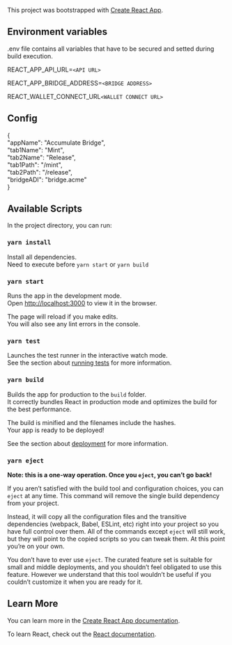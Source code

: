 This project was bootstrapped with
[Create React App](https://github.com/facebook/create-react-app).

## Environment variables
.env file contains all variables that have to be secured and setted during build execution.  

REACT_APP_API_URL=`<API URL>`

REACT_APP_BRIDGE_ADDRESS=`<BRIDGE ADDRESS>`

REACT_WALLET_CONNECT_URL`<WALLET CONNECT URL>`


## Config

{  
  "appName": "Accumulate Bridge",  
  "tab1Name": "Mint",  
  "tab2Name": "Release",  
  "tab1Path": "/mint",  
  "tab2Path": "/release",  
  "bridgeADI": "bridge.acme"  
}  


## Available Scripts

In the project directory, you can run:


### `yarn install`
Install all dependencies.<br />
Need to execute before `yarn start` or `yarn build`

### `yarn start`

Runs the app in the development mode.<br /> Open
[http://localhost:3000](http://localhost:3000) to view it in the browser.

The page will reload if you make edits.<br /> You will also see any lint errors
in the console.

### `yarn test`

Launches the test runner in the interactive watch mode.<br /> See the section
about
[running tests](https://facebook.github.io/create-react-app/docs/running-tests)
for more information.

### `yarn build`

Builds the app for production to the `build` folder.<br /> It correctly bundles
React in production mode and optimizes the build for the best performance.

The build is minified and the filenames include the hashes.<br /> Your app is
ready to be deployed!

See the section about
[deployment](https://facebook.github.io/create-react-app/docs/deployment) for
more information.

### `yarn eject`

**Note: this is a one-way operation. Once you `eject`, you can’t go back!**

If you aren’t satisfied with the build tool and configuration choices, you can
`eject` at any time. This command will remove the single build dependency from
your project.

Instead, it will copy all the configuration files and the transitive
dependencies (webpack, Babel, ESLint, etc) right into your project so you have
full control over them. All of the commands except `eject` will still work, but
they will point to the copied scripts so you can tweak them. At this point
you’re on your own.

You don’t have to ever use `eject`. The curated feature set is suitable for
small and middle deployments, and you shouldn’t feel obligated to use this
feature. However we understand that this tool wouldn’t be useful if you couldn’t
customize it when you are ready for it.

## Learn More

You can learn more in the
[Create React App documentation](https://facebook.github.io/create-react-app/docs/getting-started).

To learn React, check out the [React documentation](https://reactjs.org/).
